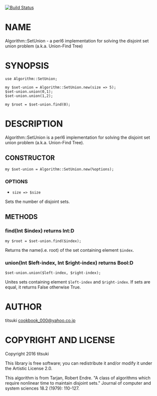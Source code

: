 [![Build Status](https://travis-ci.org/titsuki/p6-Algorithm-SetUnion.svg?branch=master)](https://travis-ci.org/titsuki/p6-Algorithm-SetUnion)

NAME
====

Algorithm::SetUnion - a perl6 implementation for solving the disjoint set union problem (a.k.a. Union-Find Tree)

SYNOPSIS
========

    use Algorithm::SetUnion;

    my $set-union = Algorithm::SetUnion.new(size => 5);
    $set-union.union(0,1);
    $set-union.union(1,2);

    my $root = $set-union.find(0);

DESCRIPTION
===========

Algorithm::SetUnion is a perl6 implementation for solving the disjoint set union problem (a.k.a. Union-Find Tree).

CONSTRUCTOR
-----------

    my $set-union = Algorithm::SetUnion.new(%options);

### OPTIONS

  * `size => $size`

Sets the number of disjoint sets.

METHODS
-------

### find(Int $index) returns Int:D

    my $root = $set-union.find($index);

Returns the name(i.e. root) of the set containing element `$index`.

### union(Int $left-index, Int $right-index) returns Bool:D

    $set-union.union($left-index, $right-index);

Unites sets containing element `$left-index` and `$right-index`. If sets are equal, it returns False otherwise True.

AUTHOR
======

titsuki <cookbook_000@yahoo.co.jp>

COPYRIGHT AND LICENSE
=====================

Copyright 2016 titsuki

This library is free software; you can redistribute it and/or modify it under the Artistic License 2.0.

This algorithm is from Tarjan, Robert Endre. "A class of algorithms which require nonlinear time to maintain disjoint sets." Journal of computer and system sciences 18.2 (1979): 110-127.

